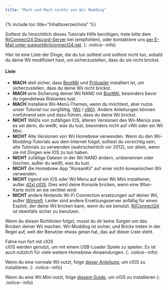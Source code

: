```yaml
---
title: "Mach und Mach nichts von Wii Modding"
---
```


{% include toc title="Inhaltsverzeichnis" %}

Solltest du hinsichtlich dieses Tutorials Hilfe benötigen, trete bitte dem [RiiConnect24 Discord-Server](https://discord.gg/rc24) bei (empfohlen), oder kontaktiere uns [per E-Mail unter support@riiconnect24.net](mailto:support@riiconnect24.net).
{: .notice--info}

Hier ist eine Liste der Dinge, die du tun solltest und solltest nicht tun, sobald du deine Wii modifiziert hast, um sicherzustellen, dass du sie nicht brickst.

#### Liste

- **MACH** stell sicher, dass [BootMii](bootmii) und [Priiloader](priiloader) installiert ist, um sicherzustellen, dass du deine Wii nicht brickst.
- **MACH** eine Sicherung deiner Wii NAND mit [BootMii](bootmii), besonders bevor du irgendetwas Riskantes tust.
- **MACH** Installiere Wii-Menü-Themes, wenn du möchtest, aber nutze unser Tutorial nur sorgfältig. ([Wii](themes) / [vWii](themes-vwii)). Andere Anleitungen können irreführend sein und dazu führen, dass du deine Wii brickst.
- **NICHT** WADs von zufälligen IOS, älteren Versionen des Wii-Menüs usw. es sei denn, du weißt, was du tust, besonders nicht auf vWii oder ein Wii Mini.
- **NICHT** Alte Versionen von Wii Homebrew verwenden. Wenn du den Wii-Modding-Tutorials aus dem Internet folgst, solltest du vorsichtig sein, alte Tutorials zu verwenden (wahrscheinlich vor 2012), vor allem, wenn sie mit Dingen wie IOS zu tun haben.
- **NICHT** zufällige Dateien in der Wii NAND ändern, umbenennen oder löschen, außer du weißt, was du tust.
- **NICHT** die Homebrew App "KoreanKii" auf einer nicht-koreanischen Wii verwenden.
- **NICHT** Irgend ein IOS oder Wii Menu auf einer Wii Mini installieren, außer [d2xl cIOS](cios-mini). Dies wird deine Konsole bricken, wenn eine Wlan-Karte nicht an sie verlötet wird.
- **NICHT** andere Nintendo Wi-Fi Connection ersetzungen auf deiner Wii, außer [Wiimmfi](wiimmfi). Leider sind andere Ersetzungsserver anfällig für einen Exploit, der deine Wii bricken kann, wenn du sie benutzt. [RiiConnect24](riiconnect24) ist ebenfalls sicher zu benutzen.

Wenn du diesen Richtlinien folgst, musst du dir keine Sorgen um das Bricken deiner Wii machen. Wii-Modding ist sicher, und Bricks treten in der Regel auf, weil der Benutzer etwas getan hat, das auf dieser Liste steht.

Fahre nun fort mit cIOS<br> cIOS werden genutzt, um mit einem USB-Loader Spiele zu spielen. Es ist auch nützlich für viele weitere Homebrew-Anwendungen.
{: .notice--info}

Wenn du eine normale Wii nutzt, folge [dieser Anleitung](cios), um cIOS zu installieren.
{: .notice--info}

Wenn du eine Wii Mini nutzt, folge [diesem Guide](cios-mini), um cIOS zu installieren
{: .notice--info}

